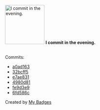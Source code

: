 <img src="https://my-badges.github.io/my-badges/evening-commits.png" alt="I commit in the evening." title="I commit in the evening." width="128">
<strong>I commit in the evening.</strong>
<br><br>

Commits:

- <a href="https://github.com/j0sh3rs/airprint-proxy/commit/a0ad1635e9d634a54098e5b22d8f5c79b55395ff">a0ad163</a>
- <a href="https://github.com/j0sh3rs/airprint-proxy/commit/32bcff5086aa24fbc3d8a2625745a24751bbd38c">32bcff5</a>
- <a href="https://github.com/j0sh3rs/airprint-proxy/commit/e7ae831eceb8e23edf2496fedfc3cea17b982400">e7ae831</a>
- <a href="https://github.com/j0sh3rs/airprint-proxy/commit/4980d81fac24c279f1a9758c6c3d37f4da8867d4">4980d81</a>
- <a href="https://github.com/j0sh3rs/airprint-proxy/commit/fe9d3e9a05264a20e3342bc63a6594ba3a216eba">fe9d3e9</a>
- <a href="https://github.com/j0sh3rs/airprint-proxy/commit/6fd586c02a402b16a0d91398c4a5e386f1fc8cdb">6fd586c</a>


Created by <a href="https://github.com/my-badges/my-badges">My Badges</a>